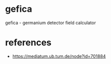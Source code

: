 # gefica
gefica - germanium detector field calculator

# references

- https://mediatum.ub.tum.de/node?id=701884
